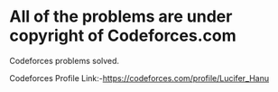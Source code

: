 # All of the problems are under copyright of Codeforces.com

 Codeforces problems solved.
 
 Codeforces Profile Link:-https://codeforces.com/profile/Lucifer_Hanu
 
